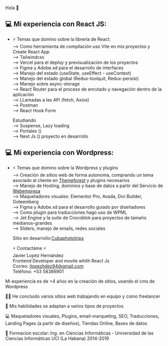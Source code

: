 Hola 👋

<h2> 💻 Mi experiencia con React JS: </h2>

- ⚡ Temas que domino sobre la librería de React:<br/> 
--> Como herramienta de compilación uso Vite en mis proyectos y Create React App<br/>
--> Tailwindcss<br/>
--> Vercel para el deploy y previsualización de los proyectos<br/>
--> Figma y Adobe.xd para el desarrollo de interfaces  <br/>
--> Manejo del estado (useState, useEffect - useContext)<br/>
--> Manejo del estado global (Redux-toolquit, Redux-persist)<br/>
--> Manejo sobre async-storage<br/>
--> React Router para el proceso de enrutado y navegación dentro de la aplicación<br/>
--> LLamadas a las APi (fetch, Axios)<br/>
--> Postman<br/>
--> React Hook Form

    Estudiando<br/>
--> Suspense, Lazy loading<br/>
--> Portales ()<br/>
--> Next Js () proyecto en desarrollo

<h2> 💻 Mi experiencia con Wordpress: </h2>

- ⚡ Temas que domino sobre la Wordpress y plugins<br/> 
--> Creación de sitios web de forma autonoma, comprando un tema asociado al cliente en <a href="https://www.themeforest.com/">Themeforest</a> y plugins necesarios<br/>
--> Manejo de Hosting, dominios y base de datos a partir del Servicio de <a href="https://www.webempresa.com/">Webempresa</a><br/>
--> Maquetadores visuales: Elementor Pro, Avada, Divi Builder, Goteemberg<br/>
--> Figma y Adobe.xd para el desarrollo guiado por diseñadores <br/>
--> Como plugin para traducciones hago uso de WPML<br/>
--> Jet Engine y la suite de Crocoblok para proyectos de tamaño medianos-grandes<br/>
--> Sliders, manejo de emails, redes sociales<br/>

    Sitio en desarrollo:<a href="https://cubaphototrips.com/">Cubaphototrips</a>

  ⚡ Contactáme ⚡<br/>
Javier Lopéz Hernández<br/>
Frontend Developer and movile whith React Js<br/>
Correo: jlopezhdez94@gmail.com<br/>
Teléfono: +53 58386901

Mi experiencia es de +4 años en la creación de sitios, usando el cms de Wordpress

👨‍💻 He concluido varios sitios web trabajando en equipo y como freelancer<br/>

💯 Mis habilidades se adaptan a varios tipos de proyectos<br/>

💻 Maquetadores visuales, Plugins, email-marqueting, SEO, Traducciones, Landing Pages (a partir de diseños), Tiendas Online, Bases de datos<br/>

👯 Formacion escolar: Ing. en Ciencias Informáticas - Universidad de las Ciencias Informáticas UCI (La Habana) 2014-2019


